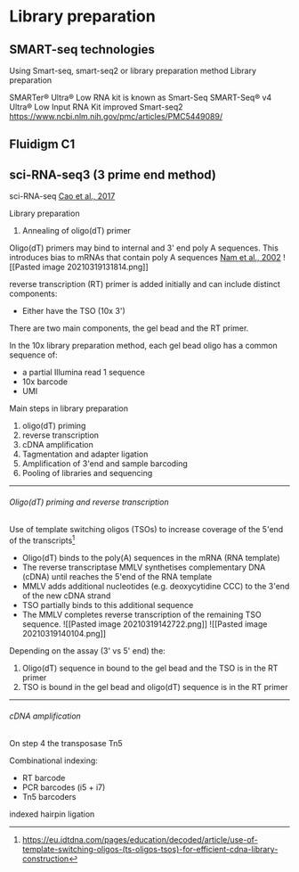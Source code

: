 # Library preparation


## SMART-seq technologies

Using Smart-seq, smart-seq2 or library preparation method Library preparation 


SMARTer® Ultra® Low RNA kit is known as Smart-Seq
SMART-Seq® v4 Ultra® Low Input RNA Kit improved Smart-seq2
https://www.ncbi.nlm.nih.gov/pmc/articles/PMC5449089/


## Fluidigm C1

## sci-RNA-seq3 (3 prime end method)
sci-RNA-seq [Cao et al., 2017](https://doi.org/10.1126/science.aam8940)


Library preparation

1) Annealing of oligo(dT) primer

Oligo(dT) primers may bind to internal and 3' end poly A sequences. This introduces bias to mRNAs that contain poly A sequences [Nam et al., 2002](https://doi.org/10.1073/pnas.092140899)
![[Pasted image 20210319131814.png]]

reverse transcription (RT) primer is added initially and can include distinct components:
- Either have the TSO (10x 3')

There are two main components, the gel bead and the RT primer.

In the 10x library preparation method, each gel bead oligo has a common sequence of:
- a partial Illumina read 1 sequence
- 10x barcode
- UMI


Main steps in library preparation
1) oligo(dT) priming
2) reverse transcription
3) cDNA amplification
4) Tagmentation and adapter ligation
5) Amplification of 3'end and sample barcoding
6) Pooling of libraries and sequencing



--- 
###### Oligo(dT) priming and reverse transcription
Use of template switching oligos (TSOs) to increase coverage of the 5'end of the transcripts[^1]
- Oligo(dT) binds to the poly(A) sequences in the mRNA (RNA template)
- The reverse transcriptase MMLV synthetises complementary DNA (cDNA) until reaches the 5'end of the RNA template
- MMLV adds additional nucleotides (e.g. deoxycytidine CCC) to the 3'end of the new cDNA strand
- TSO partially binds to this additional sequence
- The MMLV completes reverse transcription of the remaining TSO sequence.
![[Pasted image 20210319142722.png]]
![[Pasted image 20210319140104.png]]

Depending on the assay (3' vs 5' end) the:
1) Oligo(dT) sequence in bound to the gel bead and the TSO is in the RT primer
2) TSO is bound in the gel bead and oligo(dT) sequence is in the RT primer


---
###### cDNA amplification



On step 4
the transposase Tn5 

Combinational indexing:
- RT barcode
- PCR barcodes (i5 + i7)
- Tn5 barcoders

indexed hairpin ligation

[^1]: https://eu.idtdna.com/pages/education/decoded/article/use-of-template-switching-oligos-(ts-oligos-tsos)-for-efficient-cdna-library-construction